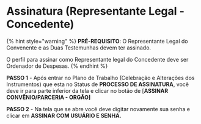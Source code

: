 # Assinatura \(Representante Legal - Concedente\)

{% hint style="warning" %}
**PRÉ-REQUISITO**: O Representante Legal do Convenente e as Duas Testemunhas devem ter assinado.

O perfil para assinar como Representante legal do Concedente deve ser Ordenador de Despesas.
{% endhint %}

**PASSO 1** - Após entrar no Plano de Trabalho  \(Celebração e Alterações dos Instrumentos\) que esta no Status de **PROCESSO DE ASSINATURA**, você deve ir para parte inferior da tela e clicar no botão de \[**ASSINAR CONVÊNIO/PARCERIA - ORGÃO\]**

**PASSO 2** - Na tela que se abre você deve digitar novamente sua senha e clicar em **ASSINAR COM USUÁRIO E SENHA.**


